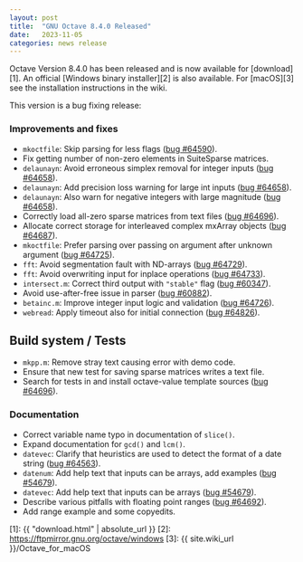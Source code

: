 ```yaml
---
layout: post
title:  "GNU Octave 8.4.0 Released"
date:   2023-11-05
categories: news release
---
```


Octave Version 8.4.0 has been released and is now available for [download][1].
An official [Windows binary installer][2] is also available.
For [macOS][3] see the installation instructions in the wiki.

This version is a bug fixing release:

### Improvements and fixes

- `mkoctfile`: Skip parsing for less flags ([bug #64590](https://savannah.gnu.org/bugs/?64590)).
- Fix getting number of non-zero elements in SuiteSparse matrices.
- `delaunayn`: Avoid erroneous simplex removal for integer inputs ([bug #64658](https://savannah.gnu.org/bugs/?64658)).
- `delaunayn`: Add precision loss warning for large int inputs ([bug #64658](https://savannah.gnu.org/bugs/?64658)).
- `delaunayn`: Also warn for negative integers with large magnitude ([bug #64658](https://savannah.gnu.org/bugs/?64658)).
- Correctly load all-zero sparse matrices from text files ([bug #64696](https://savannah.gnu.org/bugs/?64696)).
- Allocate correct storage for interleaved complex mxArray objects ([bug #64687](https://savannah.gnu.org/bugs/?64687)).
- `mkoctfile`: Prefer parsing over passing on argument after unknown argument ([bug #64725](https://savannah.gnu.org/bugs/?64725)).
- `fft`: Avoid segmentation fault with ND-arrays ([bug #64729](https://savannah.gnu.org/bugs/?64729)).
- `fft`: Avoid overwriting input for inplace operations ([bug #64733](https://savannah.gnu.org/bugs/?64733)).
- `intersect.m`: Correct third output with `"stable"` flag ([bug #60347](https://savannah.gnu.org/bugs/?60347)).
- Avoid use-after-free issue in parser ([bug #60882](https://savannah.gnu.org/bugs/?60882)).
- `betainc.m`: Improve integer input logic and validation ([bug #64726](https://savannah.gnu.org/bugs/?64726)).
- `webread`: Apply timeout also for initial connection ([bug #64826](https://savannah.gnu.org/bugs/?64826)).

## Build system / Tests

- `mkpp.m`: Remove stray text causing error with demo code.
- Ensure that new test for saving sparse matrices writes a text file.
- Search for tests in and install octave-value template sources ([bug #64696](https://savannah.gnu.org/bugs/?64696)).

### Documentation

- Correct variable name typo in documentation of `slice()`.
- Expand documentation for `gcd()` and `lcm()`.
- `datevec`: Clarify that heuristics are used to detect the format of a date string ([bug #64563](https://savannah.gnu.org/bugs/?64563)).
- `datenum`: Add help text that inputs can be arrays, add examples ([bug #54679](https://savannah.gnu.org/bugs/?54679)).
- `datevec`: Add help text that inputs can be arrays ([bug #54679](https://savannah.gnu.org/bugs/?54679)).
- Describe various pitfalls with floating point ranges ([bug #64692](https://savannah.gnu.org/bugs/?64692)).
- Add range example and some copyedits.

[1]: {{ "download.html" | absolute_url }}
[2]: https://ftpmirror.gnu.org/octave/windows
[3]: {{ site.wiki_url }}/Octave_for_macOS
